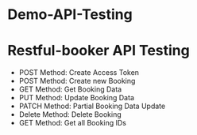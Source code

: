 # Demo-API-Testing
# Restful-booker API Testing
* POST Method: Create Access Token
* POST Method: Create new Booking
* GET Method: Get Booking Data
* PUT Method: Update Booking Data
* PATCH Method: Partial Booking Data Update
* Delete Method: Delete Booking
* GET Method: Get all Booking IDs
